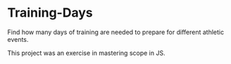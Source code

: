 # Training-Days
Find how many days of training are needed to prepare for different athletic events.

This project was an exercise in mastering scope in JS.
